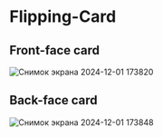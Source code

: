 # Flipping-Card
## Front-face card
![Снимок экрана 2024-12-01 173820](https://github.com/user-attachments/assets/7598599b-44dd-41a9-be92-552d8bfa75ea)
## Back-face card
![Снимок экрана 2024-12-01 173848](https://github.com/user-attachments/assets/efd01528-d1a1-45e3-bf46-61e8baa84996)
